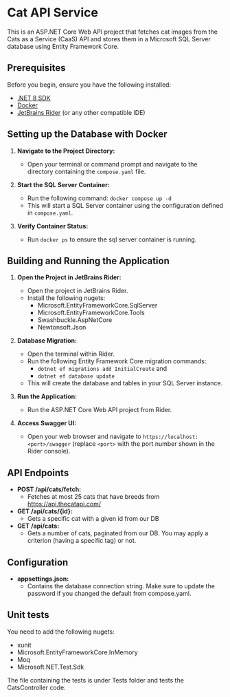 # Cat API Service

This is an ASP.NET Core Web API project that fetches cat images from the Cats as a Service (CaaS) API and stores them in a Microsoft SQL Server database using Entity Framework Core.

## Prerequisites

Before you begin, ensure you have the following installed:

* [.NET 8 SDK](https://dotnet.microsoft.com/download)
* [Docker](https://www.docker.com/get-started/)
* [JetBrains Rider](https://www.jetbrains.com/rider/) (or any other compatible IDE)

## Setting up the Database with Docker

1.  **Navigate to the Project Directory:**
    * Open your terminal or command prompt and navigate to the directory containing the `compose.yaml` file.

2.  **Start the SQL Server Container:**
    * Run the following command:
        ```docker compose up -d```
    * This will start a SQL Server container using the configuration defined in `compose.yaml`.

3.  **Verify Container Status:**
    * Run `docker ps` to ensure the sql server container is running.

## Building and Running the Application

1.  **Open the Project in JetBrains Rider:**
    * Open the project in JetBrains Rider.
    * Install the following nugets:
      * Microsoft.EntityFrameworkCore.SqlServer
      * Microsoft.EntityFrameworkCore.Tools
      * Swashbuckle.AspNetCore
      * Newtonsoft.Json

2.  **Database Migration:**
    * Open the terminal within Rider.
    * Run the following Entity Framework Core migration commands:
      * ```dotnet ef migrations add InitialCreate``` and
      * ```dotnet ef database update```
    * This will create the database and tables in your SQL Server instance.

3.  **Run the Application:**
    * Run the ASP.NET Core Web API project from Rider.

4.  **Access Swagger UI:**
    * Open your web browser and navigate to `https://localhost:<port>/swagger` (replace `<port>` with the port number shown in the Rider console).

## API Endpoints

* **POST /api/cats/fetch:**
    * Fetches at most 25 cats that have breeds from https://api.thecatapi.com/
* **GET /api/cats/{id}:**
    * Gets a specific cat with a given id from our DB
* **GET /api/cats:**
    * Gets a number of cats, paginated from our DB. You may apply a criterion (having a specific tag) or not.

## Configuration

* **appsettings.json:**
    * Contains the database connection string. Make sure to update the password if you changed the default from compose.yaml.

## Unit tests
You need to add the following nugets:
* xunit
* Microsoft.EntityFrameworkCore.InMemory
* Moq
* Microsoft.NET.Test.Sdk

The file containing the tests is under Tests folder and tests the CatsController code.